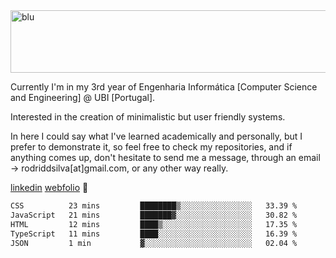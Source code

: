 
<img width="1415" height="100" alt="blu" src="https://github.com/rdsilva01/rdsilva01/assets/101207588/deb060e5-d035-4f09-b511-e3f50605b207">

Currently I'm in my 3rd year of Engenharia Informática [Computer Science and Engineering] @ UBI [Portugal].

Interested in the creation of minimalistic but user friendly systems.

In here I could say what I've learned academically and personally, but I prefer to demonstrate it, so feel free to check my repositories, and if anything comes up, don't hesitate to send me a message, through an email -> rodriddsilva[at]gmail.com, or any other way really.

[linkedin](https://www.linkedin.com/in/rodrigo-silva-455b291bb/)
[webfolio](https://rdsilva01.github.io/) 🏁

<!--START_SECTION:waka-->

```txt
CSS          23 mins         ████████▒░░░░░░░░░░░░░░░░   33.39 %
JavaScript   21 mins         ███████▓░░░░░░░░░░░░░░░░░   30.82 %
HTML         12 mins         ████▒░░░░░░░░░░░░░░░░░░░░   17.35 %
TypeScript   11 mins         ████░░░░░░░░░░░░░░░░░░░░░   16.39 %
JSON         1 min           ▓░░░░░░░░░░░░░░░░░░░░░░░░   02.04 %
```

<!--END_SECTION:waka-->

